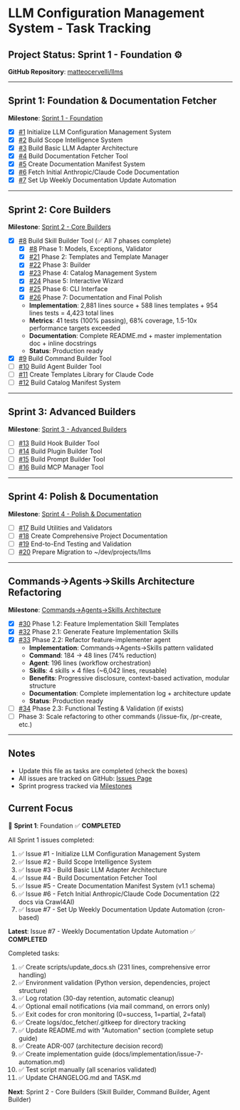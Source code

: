 # LLM Configuration Management System - Task Tracking

## Project Status: Sprint 1 - Foundation ⚙️

**GitHub Repository**: [matteocervelli/llms](https://github.com/matteocervelli/llms)

---

## Sprint 1: Foundation & Documentation Fetcher

**Milestone**: [Sprint 1 - Foundation](https://github.com/matteocervelli/llms/milestone/1)

- [x] [#1](https://github.com/matteocervelli/llms/issues/1) Initialize LLM Configuration Management System
- [x] [#2](https://github.com/matteocervelli/llms/issues/2) Build Scope Intelligence System
- [x] [#3](https://github.com/matteocervelli/llms/issues/3) Build Basic LLM Adapter Architecture
- [x] [#4](https://github.com/matteocervelli/llms/issues/4) Build Documentation Fetcher Tool
- [x] [#5](https://github.com/matteocervelli/llms/issues/5) Create Documentation Manifest System
- [x] [#6](https://github.com/matteocervelli/llms/issues/6) Fetch Initial Anthropic/Claude Code Documentation
- [x] [#7](https://github.com/matteocervelli/llms/issues/7) Set Up Weekly Documentation Update Automation

---

## Sprint 2: Core Builders

**Milestone**: [Sprint 2 - Core Builders](https://github.com/matteocervelli/llms/milestone/2)

- [x] [#8](https://github.com/matteocervelli/llms/issues/8) Build Skill Builder Tool (✅ All 7 phases complete)
  - [x] [#8](https://github.com/matteocervelli/llms/issues/8) Phase 1: Models, Exceptions, Validator
  - [x] [#21](https://github.com/matteocervelli/llms/issues/21) Phase 2: Templates and Template Manager
  - [x] [#22](https://github.com/matteocervelli/llms/issues/22) Phase 3: Builder
  - [x] [#23](https://github.com/matteocervelli/llms/issues/23) Phase 4: Catalog Management System
  - [x] [#24](https://github.com/matteocervelli/llms/issues/24) Phase 5: Interactive Wizard
  - [x] [#25](https://github.com/matteocervelli/llms/issues/25) Phase 6: CLI Interface
  - [x] [#26](https://github.com/matteocervelli/llms/issues/26) Phase 7: Documentation and Final Polish
  - **Implementation**: 2,881 lines source + 588 lines templates + 954 lines tests = 4,423 total lines
  - **Metrics**: 41 tests (100% passing), 68% coverage, 1.5-10x performance targets exceeded
  - **Documentation**: Complete README.md + master implementation doc + inline docstrings
  - **Status**: Production ready
- [x] [#9](https://github.com/matteocervelli/llms/issues/9) Build Command Builder Tool
- [ ] [#10](https://github.com/matteocervelli/llms/issues/10) Build Agent Builder Tool
- [ ] [#11](https://github.com/matteocervelli/llms/issues/11) Create Templates Library for Claude Code
- [ ] [#12](https://github.com/matteocervelli/llms/issues/12) Build Catalog Manifest System

---

## Sprint 3: Advanced Builders

**Milestone**: [Sprint 3 - Advanced Builders](https://github.com/matteocervelli/llms/milestone/3)

- [ ] [#13](https://github.com/matteocervelli/llms/issues/13) Build Hook Builder Tool
- [ ] [#14](https://github.com/matteocervelli/llms/issues/14) Build Plugin Builder Tool
- [ ] [#15](https://github.com/matteocervelli/llms/issues/15) Build Prompt Builder Tool
- [ ] [#16](https://github.com/matteocervelli/llms/issues/16) Build MCP Manager Tool

---

## Sprint 4: Polish & Documentation

**Milestone**: [Sprint 4 - Polish & Documentation](https://github.com/matteocervelli/llms/milestone/4)

- [ ] [#17](https://github.com/matteocervelli/llms/issues/17) Build Utilities and Validators
- [ ] [#18](https://github.com/matteocervelli/llms/issues/18) Create Comprehensive Project Documentation
- [ ] [#19](https://github.com/matteocervelli/llms/issues/19) End-to-End Testing and Validation
- [ ] [#20](https://github.com/matteocervelli/llms/issues/20) Prepare Migration to ~/dev/projects/llms

---

## Commands→Agents→Skills Architecture Refactoring

**Milestone**: [Commands→Agents→Skills Architecture](https://github.com/matteocervelli/llms/milestone/5)

- [x] [#30](https://github.com/matteocervelli/llms/issues/30) Phase 1.2: Feature Implementation Skill Templates
- [x] [#32](https://github.com/matteocervelli/llms/issues/32) Phase 2.1: Generate Feature Implementation Skills
- [x] [#33](https://github.com/matteocervelli/llms/issues/33) Phase 2.2: Refactor feature-implementer agent
  - **Implementation**: Commands→Agents→Skills pattern validated
  - **Command**: 184 → 48 lines (74% reduction)
  - **Agent**: 196 lines (workflow orchestration)
  - **Skills**: 4 skills × 4 files (~6,042 lines, reusable)
  - **Benefits**: Progressive disclosure, context-based activation, modular structure
  - **Documentation**: Complete implementation log + architecture update
  - **Status**: Production ready
- [ ] [#34](https://github.com/matteocervelli/llms/issues/34) Phase 2.3: Functional Testing & Validation (if exists)
- [ ] Phase 3: Scale refactoring to other commands (/issue-fix, /pr-create, etc.)

---

## Notes

- Update this file as tasks are completed (check the boxes)
- All issues are tracked on GitHub: [Issues Page](https://github.com/matteocervelli/llms/issues)
- Sprint progress tracked via [Milestones](https://github.com/matteocervelli/llms/milestones)

## Current Focus

🎯 **Sprint 1**: Foundation ✅ **COMPLETED**

All Sprint 1 issues completed:
1. ✅ Issue #1 - Initialize LLM Configuration Management System
2. ✅ Issue #2 - Build Scope Intelligence System
3. ✅ Issue #3 - Build Basic LLM Adapter Architecture
4. ✅ Issue #4 - Build Documentation Fetcher Tool
5. ✅ Issue #5 - Create Documentation Manifest System (v1.1 schema)
6. ✅ Issue #6 - Fetch Initial Anthropic/Claude Code Documentation (22 docs via Crawl4AI)
7. ✅ Issue #7 - Set Up Weekly Documentation Update Automation (cron-based)

**Latest**: Issue #7 - Weekly Documentation Update Automation ✅ **COMPLETED**

Completed tasks:
1. ✅ Create scripts/update_docs.sh (231 lines, comprehensive error handling)
2. ✅ Environment validation (Python version, dependencies, project structure)
3. ✅ Log rotation (30-day retention, automatic cleanup)
4. ✅ Optional email notifications (via mail command, on errors only)
5. ✅ Exit codes for cron monitoring (0=success, 1=partial, 2=fatal)
6. ✅ Create logs/doc_fetcher/.gitkeep for directory tracking
7. ✅ Update README.md with "Automation" section (complete setup guide)
8. ✅ Create ADR-007 (architecture decision record)
9. ✅ Create implementation guide (docs/implementation/issue-7-automation.md)
10. ✅ Test script manually (all scenarios validated)
11. ✅ Update CHANGELOG.md and TASK.md

**Next**: Sprint 2 - Core Builders (Skill Builder, Command Builder, Agent Builder)

